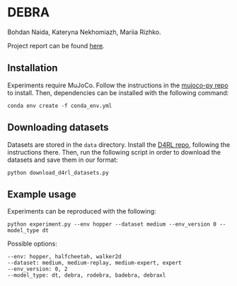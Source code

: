 
# DEBRA

Bohdan Naida, Kateryna Nekhomiazh, Mariia Rizhko.

Project report can be found [here](./DEBRA_Final_Progress_Report.pdf).

## Installation

Experiments require MuJoCo.
Follow the instructions in the [mujoco-py repo](https://github.com/openai/mujoco-py) to install.
Then, dependencies can be installed with the following command:

```
conda env create -f conda_env.yml
```

## Downloading datasets

Datasets are stored in the `data` directory.
Install the [D4RL repo](https://github.com/rail-berkeley/d4rl), following the instructions there.
Then, run the following script in order to download the datasets and save them in our format:

```
python download_d4rl_datasets.py
```

## Example usage

Experiments can be reproduced with the following:

```
python experiment.py --env hopper --dataset medium --env_version 0 --model_type dt
```

Possible options:
```
--env: hopper, halfcheetah, walker2d
--dataset: medium, medium-replay, medium-expert, expert
--env_version: 0, 2
--model_type: dt, debra, rodebra, badebra, debraxl
```

